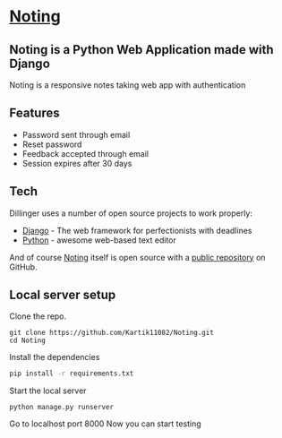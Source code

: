 # [Noting](https://kartik110.pythonanywhere.com)
## Noting is a Python Web Application made with Django

Noting is a responsive notes taking web app with authentication

## Features

- Password sent through email
- Reset password
- Feedback accepted through email
- Session expires after 30 days

## Tech

Dillinger uses a number of open source projects to work properly:

- [Django](https://www.djangoproject.com/) - The web framework for perfectionists with deadlines
- [Python](https://www.python.org/) - awesome web-based text editor

And of course [Noting](https://kartik110.pythonanywhere.com/) itself is open source with a [public repository](https://github.com/Kartik11082/Noting) on GitHub.

## Local server setup

Clone the repo.
```
git clone https://github.com/Kartik11082/Noting.git
cd Noting
```

Install the dependencies
```sh
pip install -r requirements.txt
```
Start the local server
```
python manage.py runserver
```

Go to localhost port 8000
Now you can start testing

